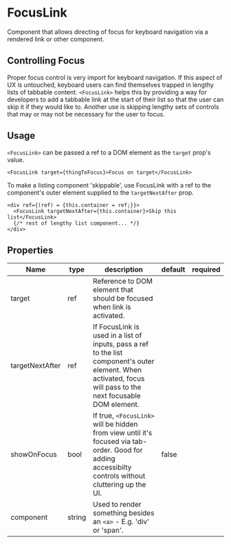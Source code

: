 # FocusLink
Component that allows directing of focus for keyboard navigation via a rendered link or other component.

## Controlling Focus
Proper focus control is very import for keyboard navigation. If this aspect of UX is untouched, keyboard users can find themselves trapped in lengthy lists of tabbable content. `<FocusLink>` helps this by providing a way for developers to add a tabbable link at the start of their list so that the user can skip it if they would like to. Another use is skipping lengthy sets of controls that may or may not be necessary for the user to focus.

## Usage
`<FocusLink>` can be passed a ref to a DOM element as the `target` prop's value.
```
<FocusLink target={thingToFocus}>Focus on target</FocusLink>
```
To make a listing component 'skippable', use FocusLink with a ref to the component's outer element supplied to the `targetNextAfter` prop.
```
<div ref={(ref) = {this.container = ref;}}>
  <FocusLink targetNextAfter={this.container}>Skip this list</FocusLink>
  {/* rest of lengthy list component... */}
</div>
```
## Properties
Name | type | description | default | required
--- | --- | --- | --- | ---
target | ref | Reference to DOM element that should be focused when link is activated. | |
targetNextAfter | ref | If FocusLink is used in a list of inputs, pass a ref to the list component's outer element. When activated, focus will pass to the next focusable DOM element. | |
showOnFocus | bool | If true, `<FocusLink>` will be hidden from view until it's focused via tab-order. Good for adding accessibilty controls without cluttering up the UI.| false |
component | string | Used to render something besides an `<a>` - E.g. 'div' or 'span'. | |